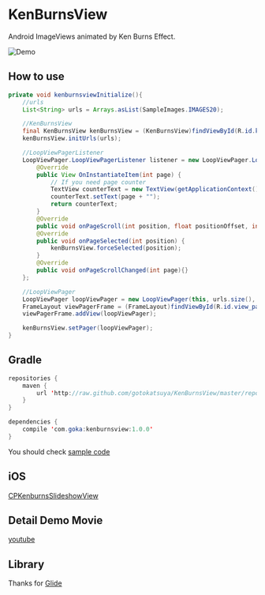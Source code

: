 KenBurnsView
============

Android ImageViews animated by Ken Burns Effect.

![Demo](https://github.com/gotokatsuya/KenBurnsView/blob/master/demo.gif)


## How to use
```java
private void kenburnsviewInitialize(){
    //urls
    List<String> urls = Arrays.asList(SampleImages.IMAGES20);

    //KenBurnsView
    final KenBurnsView kenBurnsView = (KenBurnsView)findViewById(R.id.ken_burns_view);
    kenBurnsView.initUrls(urls);

    //LoopViewPagerListener
    LoopViewPager.LoopViewPagerListener listener = new LoopViewPager.LoopViewPagerListener() {
        @Override
        public View OnInstantiateItem(int page) {
            // If you need page counter
            TextView counterText = new TextView(getApplicationContext());
            counterText.setText(page + "");
            return counterText;
        }
        @Override
        public void onPageScroll(int position, float positionOffset, int positionOffsetPixels) {}
        @Override
        public void onPageSelected(int position) {
            kenBurnsView.forceSelected(position);
        }
        @Override
        public void onPageScrollChanged(int page){}
    };

    //LoopViewPager
    LoopViewPager loopViewPager = new LoopViewPager(this, urls.size(), listener);
    FrameLayout viewPagerFrame = (FrameLayout)findViewById(R.id.view_pager_frame);
    viewPagerFrame.addView(loopViewPager);

    kenBurnsView.setPager(loopViewPager);
}
```


## Gradle
```java
repositories {
    maven {
        url 'http://raw.github.com/gotokatsuya/KenBurnsView/master/repository/'
    }
}

dependencies {
    compile 'com.goka:kenburnsview:1.0.0'
}
```


You should check [sample code](https://github.com/gotokatsuya/KenBurnsView/blob/master/app/src/main/java/com/goka/sample/MainActivity.java)


## iOS
[CPKenburnsSlideshowView](https://github.com/muukii0803/CPKenburnsSlideshowView)


## Detail Demo Movie
[youtube](http://youtu.be/G2gJfT4tdnw)


## Library
Thanks for 
[Glide](https://github.com/bumptech/glide)

